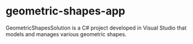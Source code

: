 # geometric-shapes-app
GeometricShapesSolution is a C# project developed in Visual Studio that models and manages various geometric shapes.
